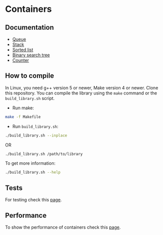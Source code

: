 # Containers
## Documentation 
* [Queue](https://github.com/Chukak/containers/blob/master/docs/queue.md)
* [Stack](https://github.com/Chukak/containers/blob/master/docs/stack.md)
* [Sorted list](https://github.com/Chukak/containers/blob/master/docs/sorted_list.md)
* [Binary search tree](https://github.com/Chukak/containers/blob/master/docs/bst.md)
* [Counter](https://github.com/Chukak/containers/blob/master/docs/counter.md)

## How to compile
In Linux, you need g++ version 5 or newer, Make version 4 or newer. Clone this repository.
You can compile the library using the `make` command or the `build_library.sh` script.
* Run make:
```bash
make -f Makefile
```
* Run `build_library.sh`:
```bash
./build_library.sh --inplace
```
OR
```bash
./build_library.sh /path/to/library
```
To get more information:
```bash
./build_library.sh --help
```
## Tests
For testing check this [page](https://github.com/Chukak/containers/blob/master/tests/README.md).

## Performance
To show the performance of containers check this [page](https://github.com/Chukak/containers/tree/master/tests/performance).

